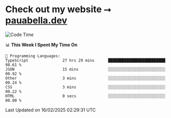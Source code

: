 # Check out my website ⭢ [pauabella.dev](https://pauabella.dev)

<!--START_SECTION:waka-->
![Code Time](http://img.shields.io/badge/Code%20Time-4%2C086%20hrs%2029%20mins-blue)

📊 **This Week I Spent My Time On** 

```text
💬 Programming Languages: 
TypeScript               27 hrs 29 mins      █████████████████████████   98.61 % 
JSON                     15 mins             ░░░░░░░░░░░░░░░░░░░░░░░░░   00.92 % 
Other                    3 mins              ░░░░░░░░░░░░░░░░░░░░░░░░░   00.24 % 
CSS                      3 mins              ░░░░░░░░░░░░░░░░░░░░░░░░░   00.22 % 
HTML                     0 secs              ░░░░░░░░░░░░░░░░░░░░░░░░░   00.00 % 
```


 Last Updated on 16/02/2025 02:29:31 UTC
<!--END_SECTION:waka-->
